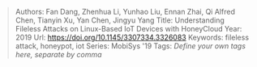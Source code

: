 > Authors: Fan Dang, Zhenhua Li, Yunhao Liu, Ennan Zhai, Qi Alfred Chen, Tianyin Xu, Yan Chen, Jingyu Yang
> Title: Understanding Fileless Attacks on Linux-Based IoT Devices with HoneyCloud
> Year: 2019
> Url: https://doi.org/10.1145/3307334.3326083
> Keywords: fileless attack, honeypot, iot
> Series: MobiSys '19
> Tags: *Define your own tags here, separate by comma*